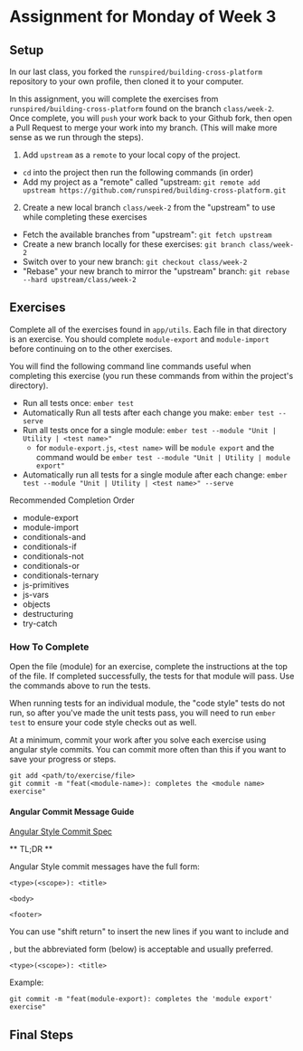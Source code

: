 # Assignment for Monday of Week 3

## Setup

In our last class, you forked the `runspired/building-cross-platform` repository to your own profile,
then cloned it to your computer.

In this assignment, you will complete the exercises from `runspired/building-cross-platform` found on the branch
`class/week-2`.  Once complete, you will `push` your work back to your Github fork, then open a Pull Request
to merge your work into my branch.  (This will make more sense as we run through the steps).

1. Add `upstream` as a `remote` to your local copy of the project.

- `cd` into the project then run the following commands (in order)
- Add my project as a "remote" called "upstream: `git remote add upstream https://github.com/runspired/building-cross-platform.git`

2. Create a new local branch `class/week-2` from the "upstream" to use while completing these exercises 

- Fetch the available branches from "upstream": `git fetch upstream`
- Create a new branch locally for these exercises: `git branch class/week-2`
- Switch over to your new branch: `git checkout class/week-2`
- "Rebase" your new branch to mirror the "upstream" branch: `git rebase --hard upstream/class/week-2`

## Exercises

Complete all of the exercises found in `app/utils`.  Each file in that directory is an exercise.
You should complete `module-export` and `module-import` before continuing on to the other exercises.

You will find the following command line commands useful when completing this exercise (you run these
commands from within the project's directory).

- Run all tests once: `ember test`
- Automatically Run all tests after each change you make: `ember test --serve`
- Run all tests once for a single module: `ember test --module "Unit | Utility | <test name>"`
  - for `module-export.js`, `<test name>` will be `module export` and the command would be `ember test --module "Unit | Utility | module export"`
- Automatically run all tests for a single module after each change: `ember test --module "Unit | Utility | <test name>" --serve`

Recommended Completion Order

- module-export
- module-import
- conditionals-and
- conditionals-if
- conditionals-not
- conditionals-or
- conditionals-ternary
- js-primitives
- js-vars
- objects
- destructuring
- try-catch

### How To Complete

Open the file (module) for an exercise, complete the instructions at the top of the file. If completed
successfully, the tests for that module will pass.  Use the commands above to run the tests.

When running tests for an individual module, the "code style" tests do not run, so after you've made
the unit tests pass, you will need to run `ember test` to ensure your code style checks out as well.

At a minimum, commit your work after you solve each exercise using angular style commits.  You can commit
more often than this if you want to save your progress or steps.

```
git add <path/to/exercise/file>
git commit -m "feat(<module-name>): completes the <module name> exercise"
```

#### Angular Commit Message Guide

[Angular Style Commit Spec](https://github.com/angular/angular.js/blob/v1.4.8/CONTRIBUTING.md#commit)

** TL;DR **

Angular Style commit messages have the full form:
 
 ```
 <type>(<scope>): <title>
 
 <body>
 
 <footer>
 ```
 
 You can use "shift return" to insert the new lines if you want to include <body> and <footer>, but
 the abbreviated form (below) is acceptable and usually preferred.
 
 ```
 <type>(<scope>): <title>
 ```
 
 Example:
 
 `git commit -m "feat(module-export): completes the 'module export' exercise"`



## Final Steps
